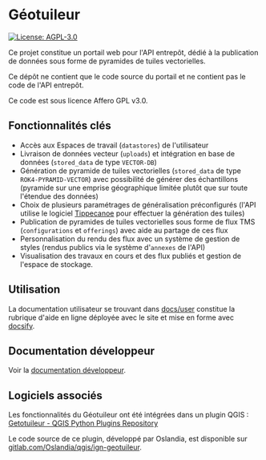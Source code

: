 # Géotuileur

[![License: AGPL-3.0](https://img.shields.io/badge/License-AGPL--3.0-blue.svg)](LICENSE)

Ce projet constitue un portail web pour l'API entrepôt, dédié à la publication de données sous forme de pyramides de tuiles vectorielles.

Ce dépôt ne contient que le code source du portail et ne contient pas le code de l'API entrepôt.

Ce code est sous licence Affero GPL v3.0.

## Fonctionnalités clés

-   Accès aux Espaces de travail (`datastores`) de l'utilisateur
-   Livraison de données vecteur (`uploads`) et intégration en base de données (`stored_data` de type `VECTOR-DB`)
-   Génération de pyramide de tuiles vectorielles (`stored_data` de type `ROK4-PYRAMID-VECTOR`) avec possibilité de générer des échantillons (pyramide sur une emprise géographique limitée plutôt que sur toute l'étendue des données)
-   Choix de plusieurs paramétrages de généralisation préconfigurés (l'API utilise le logiciel [Tippecanoe](https://github.com/mapbox/tippecanoe) pour effectuer la génération des tuiles)
-   Publication de pyramides de tuiles vectorielles sous forme de flux TMS (`configurations` et `offerings`) avec aide au partage de ces flux
-   Personnalisation du rendu des flux avec un système de gestion de styles (rendus publics via le système d'`annexes` de l'API)
-   Visualisation des travaux en cours et des flux publiés et gestion de l'espace de stockage.

## Utilisation

La documentation utilisateur se trouvant dans [docs/user](docs/user) constitue la rubrique d'aide en ligne déployée avec le site et mise en forme avec [docsify](https://github.com/docsifyjs/docsify).

## Documentation développeur

Voir la [documentation développeur](docs/developer/README.md).

## Logiciels associés

Les fonctionnalités du Géotuileur ont été intégrées dans un plugin QGIS : [Getotuileur - QGIS Python Plugins Repository](https://plugins.qgis.org/plugins/geotuileur/)

Le code source de ce plugin, développé par Oslandia, est disponible sur [gitlab.com/Oslandia/qgis/ign-geotuileur](https://gitlab.com/Oslandia/qgis/ign-geotuileur).
